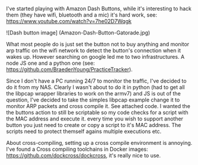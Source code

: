 I've started playing with Amazon Dash Buttons, while it's interesting to hack them (they have wifi, bluetooth and a mic) it's hard work, see: https://www.youtube.com/watch?v=7he02D7Wqgk

![Dash button image] (Amazon-Dash-Button-Gatorade.jpg)

What most people do is just set the button not to buy anything and monitor arp traffic on the wifi network to detect the button's connection when it wakes up. However searching on google led me to two infrastructures. A node JS one and a python one (see: https://github.com/BraedenYoung/PracticeTracker). 


Since I don't have a PC running 24/7 to monitor the traffic, I've decided to do it from my NAS. Clearly I wasn't about to do it in python (had to get all the libpcap wrapper libraries to work on the armv7) and JS is out of the question, I've decided to take the simples libpcap example change it to monitor ARP packets and cross compile it. See attached code.
I wanted the the buttons action to still be scriptable so my code checks for a script with the MAC address and execute it. every time you wish to support another button you just need to create or copy a script to it's MAC address. The scripts need to protect themself agains multiple executions etc. 


About cross-compiling, setting up a  cross compile environment is annoying. I've found a Cross compiling toolchains in Docker images: https://github.com/dockcross/dockcross, it's really nice to use.

